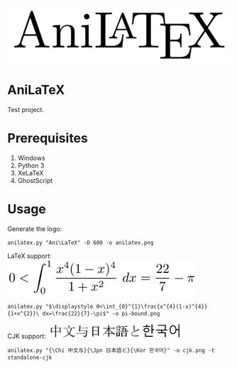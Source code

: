 ![AniLaTeX logo](https://github.com/FYPetro/AniLaTeX/blob/master/image/anilatex.png)

# AniLaTeX
Test project.

# Prerequisites
1. Windows
2. Python 3
3. XeLaTeX
4. GhostScript

# Usage

Generate the logo:

    anilatex.py "Ani\LaTeX" -D 600 -o anilatex.png

LaTeX support: ![One proof that pi is bounded upwards by 22/7](https://github.com/FYPetro/AniLaTeX/blob/master/image/pi-bound.png)

    anilatex.py "$\displaystyle 0<\int_{0}^{1}\frac{x^{4}(1-x)^{4}}{1+x^{2}}\ dx=\frac{22}{7}-\pi$" -o pi-bound.png

CJK support: ![CJK support](https://github.com/FYPetro/AniLaTeX/blob/master/image/cjk.png)

    anilatex.py "{\Chi 中文与}{\Jpn 日本語と}{\Kor 한국어}" -o cjk.png -t standalone-cjk


